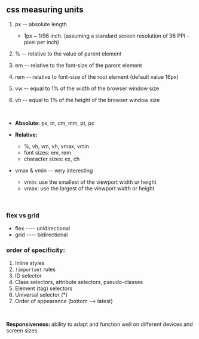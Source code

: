 ## css measuring units
1. px -- absolute length
    - 1px ~ 1/96 inch. (assuming a standard screen resolution of 96 PPI - pixel per inch)

2. % -- relative to the value of parent element

3. em -- relative to the font-size of the parent element

4. rem -- relative to font-size of the root element (default value 16px)

5. vw -- equal to 1% of the width of the browser window size

6. vh -- equal to 1% of the height of the browser window size

<br>

- <b>Absolute:</b> px, in, cm, mm, pt, pc
- <b>Relative:</b>
    - %, vh, vm, vh, vmax, vmin
    - font sizes: em, rem
    - character sizes: ex, ch

- vmax & vmin -- very interesting
    - vmin: use the smallest of the viewport width or height
    - vmax: use the largest of the viewport width or height

<br>

### flex vs grid
- flex ---- unidirectional
- grid ---- bidirectional

### order of specificity: 
1. Inline styles
2. ```!important``` rules
3. ID selector
4. Class selectors, attribute selectors, pseudo-classes
5. Element (tag) selectors
6. Universal selector (*)
7. Order of appearance (bottom --> latest)

<br>

<b>Responsiveness:</b> ability to adapt and function well on different devices and screen sizes